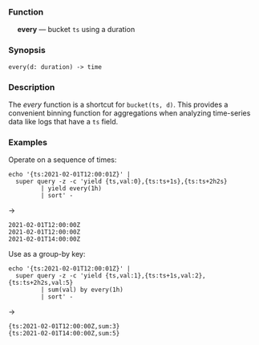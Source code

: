 ### Function

&emsp; **every** &mdash; bucket `ts` using a duration

### Synopsis

```
every(d: duration) -> time
```

### Description

The _every_ function is a shortcut for `bucket(ts, d)`.
This provides a convenient binning function for aggregations
when analyzing time-series data like logs that have a `ts` field.

### Examples

Operate on a sequence of times:
```mdtest-command
echo '{ts:2021-02-01T12:00:01Z}' |
  super query -z -c 'yield {ts,val:0},{ts:ts+1s},{ts:ts+2h2s}
         | yield every(1h)
         | sort' -
```
->
```mdtest-output
2021-02-01T12:00:00Z
2021-02-01T12:00:00Z
2021-02-01T14:00:00Z
```
Use as a group-by key:
```mdtest-command
echo '{ts:2021-02-01T12:00:01Z}' |
  super query -z -c 'yield {ts,val:1},{ts:ts+1s,val:2},{ts:ts+2h2s,val:5}
         | sum(val) by every(1h)
         | sort' -
```
->
```mdtest-output
{ts:2021-02-01T12:00:00Z,sum:3}
{ts:2021-02-01T14:00:00Z,sum:5}
```
